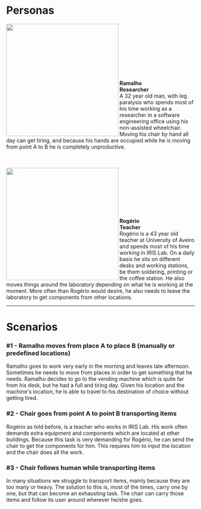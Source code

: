 # Personas


<img src="/img/ramalho.png" align="left" width="300">

</br></br></br></br></br></br></br></br>

**Ramalho**<br>
**Researcher**<br>
A 32 year old man, with leg paralysis who spends most of his time working as a researcher in a software engineering office using his non-assisted wheelchair. Moving his chair by hand all day can get tiring, and because his hands are occupied while he is moving from point A to B he is completely unproductive.


</br></br>
<img src="/img/rogerio.jpg" align="left" width="300">
</br></br></br></br></br></br></br>

**Rogério**<br>
**Teacher**<br>
Rogério is a 43 year old teacher at University of Aveiro and spends most of his time working in IRIS Lab. On a daily basis he sits on different desks and working stations, be them soldering, printing or the coffee station. He also moves things around the laboratory depending on what he is working at the moment. More often than Rogério would desire, he also needs to leave the laboratory to get components from other locations.

---
# Scenarios
### #1 - Ramalho moves from place A to place B (manually or predefined locations)
Ramalho goes to work very early in the morning and leaves late afternoon. Sometimes he needs to move from places in order to get something that he needs. Ramalho decides to go to the vending machine which is quite far from his desk, but he had a full and tiring day. Given his location and the machine's location, he is able to travel to his destination of choice without getting tired.

### #2 - Chair goes from point A to point B transporting items
Rogério as told before, is a teacher who works in IRIS Lab. His work often demands extra equipment and components which are located at other buildings. Because this task is very demanding for Rogério, he can send the chair to get the components for him. This requires him to input the location and the chair does all the work.

### #3 - Chair follows human while transporting items
In many situations we struggle to transport items, mainly because they are too many or heavy. The solution to this is, most of the times, carry one by one, but that can become an exhausting task. The chair can carry those items and follow its user around wherever he/she goes. 